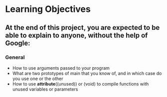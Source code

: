 # Learning Objectives
## At the end of this project, you are expected to be able to explain to anyone, without the help of Google:

### General
- How to use arguments passed to your program
- What are two prototypes of main that you know of, and in which case do you use one or the other
- How to use __attribute__((unused)) or (void) to compile functions with unused variables or parameters
